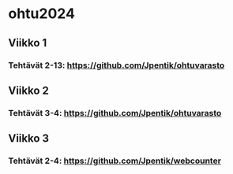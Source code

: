 # ohtu2024
## Viikko 1 
### Tehtävät 2-13: https://github.com/Jpentik/ohtuvarasto
## Viikko 2 
### Tehtävät 3-4: https://github.com/Jpentik/ohtuvarasto
## Viikko 3 
### Tehtävät 2-4: https://github.com/Jpentik/webcounter
